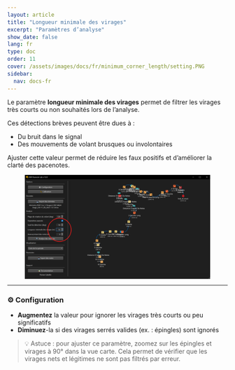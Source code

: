 ```yaml
---
layout: article
title: "Longueur minimale des virages"
excerpt: "Paramètres d’analyse"
show_date: false
lang: fr
type: doc
order: 11
cover: /assets/images/docs/fr/minimum_corner_length/setting.PNG
sidebar:
  nav: docs-fr
---
```


Le paramètre **longueur minimale des virages** permet de filtrer les virages très courts ou non souhaités lors de l’analyse.

Ces détections brèves peuvent être dues à :

- Du bruit dans le signal
- Des mouvements de volant brusques ou involontaires

Ajuster cette valeur permet de réduire les faux positifs et d’améliorer la clarté des pacenotes.

<div class="cell cell--12 cell--md-6">
  <figure>
    <a data-gallery href="/assets/images/docs/fr/minimum_corner_length/setting.PNG">
      <img src="/assets/images/docs/fr/minimum_corner_length/setting.PNG" style="display: block; margin: 0 auto; max-width: 100%;" alt="Detection Threshold Setting" />
    </a>
  </figure>
</div>

---

### ⚙️ Configuration

- **Augmentez** la valeur pour ignorer les virages très courts ou peu significatifs  
- **Diminuez**-la si des virages serrés valides (ex. : épingles) sont ignorés

> 💡 Astuce : pour ajuster ce paramètre, zoomez sur les épingles et virages à 90° dans la vue carte. Cela permet de vérifier que les virages nets et légitimes ne sont pas filtrés par erreur.
